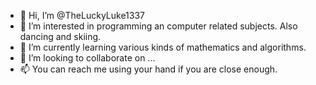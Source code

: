 - 👋 Hi, I’m @TheLuckyLuke1337
- 👀 I’m interested in programming an computer related subjects. Also dancing and skiing.
- 🌱 I’m currently learning various kinds of mathematics and algorithms.
- 💞️ I’m looking to collaborate on ...
- 📫 You can reach me using your hand if you are close enough.

<!---
TheLuckyLuke1337/TheLuckyLuke1337 is a ✨ special ✨ repository because its `README.md` (this file) appears on your GitHub profile.
You can click the Preview link to take a look at your changes.
--->
